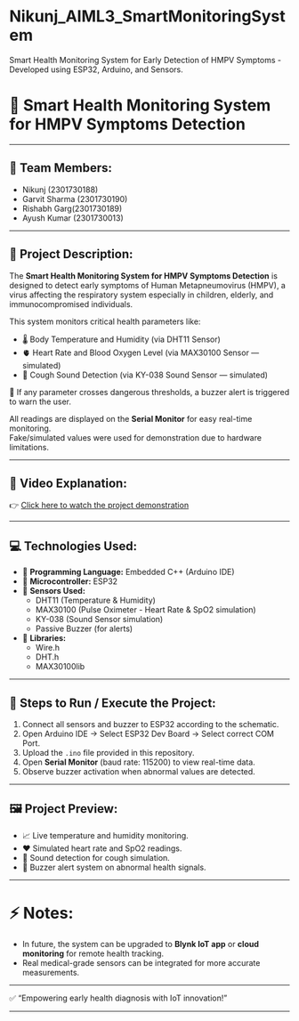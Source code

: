 # Nikunj_AIML3_SmartMonitoringSystem
Smart Health Monitoring System for Early Detection of HMPV Symptoms - Developed using ESP32, Arduino, and Sensors.
# 🏥 Smart Health Monitoring System for HMPV Symptoms Detection

---

## 👥 Team Members:
- Nikunj (2301730188)
- Garvit Sharma (2301730190)
- Rishabh Garg(2301730189)
- Ayush Kumar (2301730013)

---

## 📌 Project Description:

The **Smart Health Monitoring System for HMPV Symptoms Detection** is designed to detect early symptoms of Human Metapneumovirus (HMPV), a virus affecting the respiratory system especially in children, elderly, and immunocompromised individuals.

This system monitors critical health parameters like:

- 🌡️ Body Temperature and Humidity (via DHT11 Sensor)  
- 🫀 Heart Rate and Blood Oxygen Level (via MAX30100 Sensor — simulated)  
- 🎤 Cough Sound Detection (via KY-038 Sound Sensor — simulated)

🔔 If any parameter crosses dangerous thresholds, a buzzer alert is triggered to warn the user.

All readings are displayed on the **Serial Monitor** for easy real-time monitoring.  
Fake/simulated values were used for demonstration due to hardware limitations.

---

## 🎥 Video Explanation:
👉 [Click here to watch the project demonstration](https://1drv.ms/v/c/0b7df465fa9f536e/EdXlwqsf0Z1NlDeuQrnURJUBnG7pYasbiAadN4MFt9ROMQ?e=W0lrcl)

---

## 💻 Technologies Used:

- 🔹 **Programming Language:** Embedded C++ (Arduino IDE)
- 🔹 **Microcontroller:** ESP32  
- 🔹 **Sensors Used:**  
  - DHT11 (Temperature & Humidity)
  - MAX30100 (Pulse Oximeter - Heart Rate & SpO2 simulation)
  - KY-038 (Sound Sensor simulation)
  - Passive Buzzer (for alerts)
- 🔹 **Libraries:**
  - Wire.h
  - DHT.h
  - MAX30100lib

---

## 🚀 Steps to Run / Execute the Project:

1. Connect all sensors and buzzer to ESP32 according to the schematic.
2. Open Arduino IDE → Select ESP32 Dev Board → Select correct COM Port.
3. Upload the `.ino` file provided in this repository.
4. Open **Serial Monitor** (baud rate: 115200) to view real-time data.
5. Observe buzzer activation when abnormal values are detected.

---

## 🖼️ Project Preview:

- 📈 Live temperature and humidity monitoring.
- ❤️ Simulated heart rate and SpO2 readings.
- 🎤 Sound detection for cough simulation.
- 🔔 Buzzer alert system on abnormal health signals.

---

# ⚡ Notes:
- In future, the system can be upgraded to **Blynk IoT app** or **cloud monitoring** for remote health tracking.
- Real medical-grade sensors can be integrated for more accurate measurements.

---

✅ “Empowering early health diagnosis with IoT innovation!”

---
